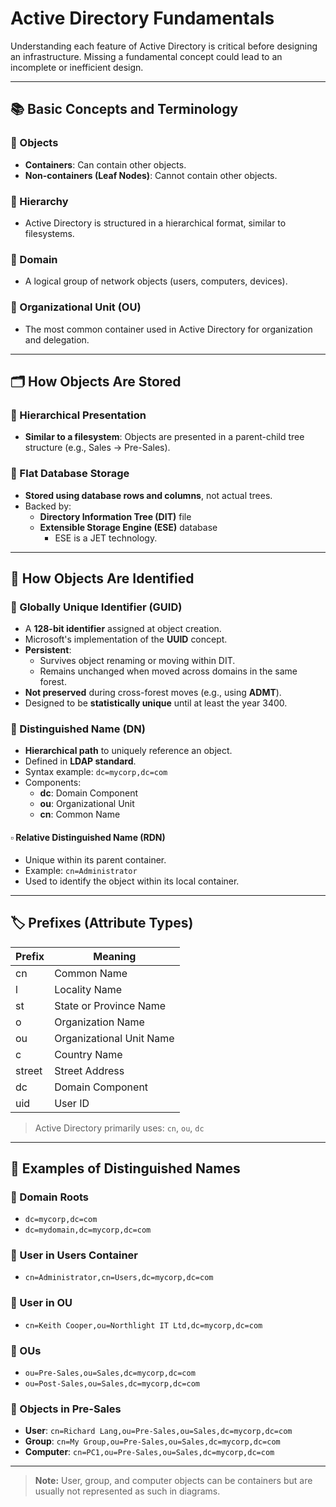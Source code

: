 # Active Directory Fundamentals

Understanding each feature of Active Directory is critical before designing an infrastructure. Missing a fundamental concept could lead to an incomplete or inefficient design.

---

## 📚 Basic Concepts and Terminology

### 🔹 Objects
- **Containers**: Can contain other objects.
- **Non-containers (Leaf Nodes)**: Cannot contain other objects.

### 🔹 Hierarchy
- Active Directory is structured in a hierarchical format, similar to filesystems.

### 🔹 Domain
- A logical group of network objects (users, computers, devices).

### 🔹 Organizational Unit (OU)
- The most common container used in Active Directory for organization and delegation.

---

## 🗂️ How Objects Are Stored

### 🔸 Hierarchical Presentation
- **Similar to a filesystem**: Objects are presented in a parent-child tree structure (e.g., Sales → Pre-Sales).

### 🔸 Flat Database Storage
- **Stored using database rows and columns**, not actual trees.
- Backed by:
  - **Directory Information Tree (DIT)** file
  - **Extensible Storage Engine (ESE)** database
    - ESE is a JET technology.

---

## 🧬 How Objects Are Identified

### 🔸 Globally Unique Identifier (GUID)
- A **128-bit identifier** assigned at object creation.
- Microsoft's implementation of the **UUID** concept.
- **Persistent**:
  - Survives object renaming or moving within DIT.
  - Remains unchanged when moved across domains in the same forest.
- **Not preserved** during cross-forest moves (e.g., using **ADMT**).
- Designed to be **statistically unique** until at least the year 3400.

### 🔸 Distinguished Name (DN)
- **Hierarchical path** to uniquely reference an object.
- Defined in **LDAP standard**.
- Syntax example: `dc=mycorp,dc=com`
- Components:
  - **dc**: Domain Component
  - **ou**: Organizational Unit
  - **cn**: Common Name

#### ▫️ Relative Distinguished Name (RDN)
- Unique within its parent container.
- Example: `cn=Administrator`
- Used to identify the object within its local container.

---

## 🏷️ Prefixes (Attribute Types)

| Prefix | Meaning                     |
|--------|-----------------------------|
| cn     | Common Name                 |
| l      | Locality Name               |
| st     | State or Province Name      |
| o      | Organization Name           |
| ou     | Organizational Unit Name    |
| c      | Country Name                |
| street | Street Address              |
| dc     | Domain Component            |
| uid    | User ID                     |

> Active Directory primarily uses: `cn`, `ou`, `dc`

---

## 🧾 Examples of Distinguished Names

### 🔹 Domain Roots
- `dc=mycorp,dc=com`
- `dc=mydomain,dc=mycorp,dc=com`

### 🔹 User in Users Container
- `cn=Administrator,cn=Users,dc=mycorp,dc=com`

### 🔹 User in OU
- `cn=Keith Cooper,ou=Northlight IT Ltd,dc=mycorp,dc=com`

### 🔹 OUs
- `ou=Pre-Sales,ou=Sales,dc=mycorp,dc=com`
- `ou=Post-Sales,ou=Sales,dc=mycorp,dc=com`

### 🔹 Objects in Pre-Sales
- **User**: `cn=Richard Lang,ou=Pre-Sales,ou=Sales,dc=mycorp,dc=com`
- **Group**: `cn=My Group,ou=Pre-Sales,ou=Sales,dc=mycorp,dc=com`
- **Computer**: `cn=PC1,ou=Pre-Sales,ou=Sales,dc=mycorp,dc=com`

---

> **Note:** User, group, and computer objects can be containers but are usually not represented as such in diagrams.
